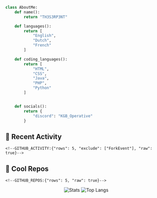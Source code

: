 
```python
class AboutMe:
    def name():
        return "TH3S3RP3NT"

    def languages():
        return [
            "English",
            "Dutch",
            "French"
        ]

    def coding_languages():
        return [
            "HTML",
            "CSS",
            "Java",
            "PHP",
            "Python"
        ]


    def socials():
        return {
            "discord": "KGB_Operative"
        }
```

## 🤹 Recent Activity
```
<!--GITHUB_ACTIVITY:{"rows": 5, "exclude": ["ForkEvent"], "raw": true}-->
```
## 🌟 Cool Repos
```
<!--GITHUB_REPOS:{"rows": 5, "raw": true}-->
```
<p align="center">
  <img alt="Stats" src="https://github-readme-stats-mauve-ten-81.vercel.app/api?username=th3s3rp3nt&show_icons=true&theme=omni">
  <img alt="Top Langs" src="https://github-readme-stats.vercel.app/api/top-langs/?username=th3s3rp3nt&theme=omni&layout=donut"
</p>

